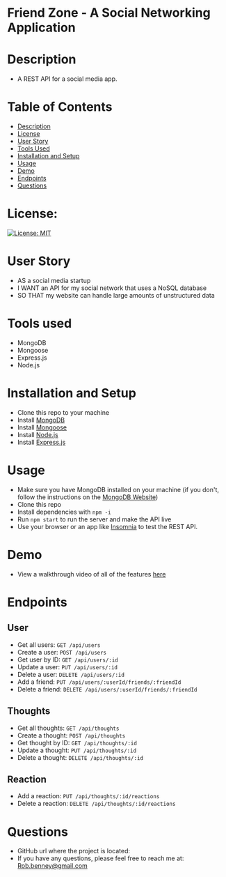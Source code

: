 # Friend Zone - A Social Networking Application

# Description
* A REST API for a social media app. 

# Table of Contents
* [Description](#description)
* [License](#license)
* [User Story](#user-story)
* [Tools Used](#tools-used)
* [Installation and Setup](#installation-and-setup)
* [Usage](#usage)
* [Demo](#demo)
* [Endpoints](#endpoints)
* [Questions](#questions)

# License:
[![License: MIT](https://img.shields.io/badge/License-MIT-yellow.svg)](https://opensource.org/licenses/MIT)

# User Story
* AS a social media startup
* I WANT an API for my social network that uses a NoSQL database
* SO THAT my website can handle large amounts of unstructured data

# Tools used
* MongoDB
* Mongoose
* Express.js
* Node.js

# Installation and Setup
* Clone this repo to your machine
* Install [MongoDB](https://www.mongodb.com/docs/manual/installation/)
* Install [Mongoose](https://www.npmjs.com/package/mongoose)
* Install [Node.js](https://nodejs.org/en/download/)
* Install [Express.js](https://expressjs.com/en/starter/installing.html)

# Usage
* Make sure you have MongoDB installed on your machine (if you don't, follow the instructions on the [MongoDB Website](https://www.mongodb.com/docs/manual/installation/))
* Clone this repo
* Install dependencies with `npm -i`
* Run `npm start` to run the server and make the API live
* Use your browser or an app like [Insomnia](https://insomnia.rest/) to test the REST API.

# Demo
* View a walkthrough video of all of the features [here]()

# Endpoints
## User
* Get all users: `GET /api/users`
* Create a user: `POST /api/users`
* Get user by ID: `GET /api/users/:id`
* Update a user: `PUT /api/users/:id`
* Delete a user: `DELETE /api/users/:id`
* Add a friend: `PUT /api/users/:userId/friends/:friendId`
* Delete a friend: `DELETE /api/users/:userId/friends/:friendId`

## Thoughts
* Get all thoughts: `GET /api/thoughts`
* Create a thought: `POST /api/thoughts`
* Get thought by ID: `GET /api/thoughts/:id`
* Update a thought: `PUT /api/thoughts/:id`
* Delete a thought: `DELETE /api/thoughts/:id`

## Reaction
* Add a reaction: `PUT /api/thoughts/:id/reactions`
* Delete a reaction: `DELETE /api/thoughts/:id/reactions`

# Questions
* GitHub url where the project is located: 
* If you have any questions, please feel free to reach me at: Rob.benney@gmail.com